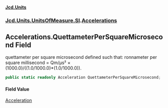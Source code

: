 #### [Jcd.Units](index.md 'index')
### [Jcd.Units.UnitsOfMeasure.SI](Jcd.Units.UnitsOfMeasure.SI.md 'Jcd.Units.UnitsOfMeasure.SI').[Accelerations](Accelerations.md 'Jcd.Units.UnitsOfMeasure.SI.Accelerations')

## Accelerations.QuettameterPerSquareMicrosecond Field

quettameter per square microsecond defined such that: ronnameter per square millisecond = Qm/μs² ×  
(1000.0)/((1.0/1000.0)*(1.0/1000.0)).

```csharp
public static readonly Acceleration QuettameterPerSquareMicrosecond;
```

#### Field Value
[Acceleration](Acceleration.md 'Jcd.Units.UnitTypes.Acceleration')